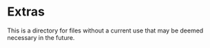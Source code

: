 # Extras
This is a directory for files without a current use that may be deemed necessary in the future. 
